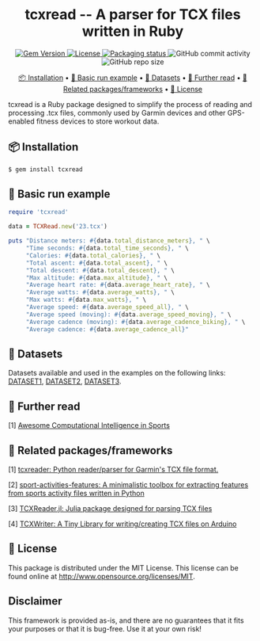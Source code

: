 <h1 align="center">
     tcxread -- A parser for TCX files written in Ruby
</h1>

<p align="center">
     <a href="https://badge.fury.io/rb/tcxread">
          <img alt="Gem Version" src="https://badge.fury.io/rb/tcxread.svg">
     </a>
     <a href="https://github.com/firefly-cpp/tcxread/blob/master/LICENSE">
          <img alt="License" src="https://img.shields.io/github/license/firefly-cpp/tcxread.svg">
     </a>
     <a href=https://repology.org/project/ruby:tcxread/versions>
          <img alt="Packaging status" src="https://repology.org/badge/tiny-repos/ruby:tcxread.svg">
     </a>
     <img alt="GitHub commit activity" src="https://img.shields.io/github/commit-activity/w/firefly-cpp/tcxread.svg">
     <img alt="GitHub repo size" src="https://img.shields.io/github/repo-size/firefly-cpp/tcxread">
</p>

<p align="center">
     <a href="#-installation">📦 Installation</a> •
     <a href="#-basic-run-example">🚀 Basic run example</a> •
     <a href="#-datasets">💾 Datasets</a> •
     <a href="#-further-read">📖 Further read</a> •
     <a href="#-related-packagesframeworks">🔗 Related packages/frameworks</a> •
     <a href="#-license">🔑 License</a>
</p>

tcxread is a Ruby package designed to simplify the process of reading and processing .tcx files, commonly used by Garmin devices and other GPS-enabled fitness devices to store workout data.

## 📦 Installation

```sh
$ gem install tcxread
```

## 🚀 Basic run example

```ruby
require 'tcxread'

data = TCXRead.new('23.tcx')

puts "Distance meters: #{data.total_distance_meters}, " \
     "Time seconds: #{data.total_time_seconds}, " \
     "Calories: #{data.total_calories}, " \
     "Total ascent: #{data.total_ascent}, " \
     "Total descent: #{data.total_descent}, " \
     "Max altitude: #{data.max_altitude}, " \
     "Average heart rate: #{data.average_heart_rate}, " \
     "Average watts: #{data.average_watts}, " \
     "Max watts: #{data.max_watts}, " \
     "Average speed: #{data.average_speed_all}, " \
     "Average speed (moving): #{data.average_speed_moving}, " \
     "Average cadence (moving): #{data.average_cadence_biking}, " \
     "Average cadence: #{data.average_cadence_all}"

```

## 💾 Datasets

Datasets available and used in the examples on the following links: [DATASET1](http://iztok-jr-fister.eu/static/publications/Sport5.zip), [DATASET2](http://iztok-jr-fister.eu/static/css/datasets/Sport.zip), [DATASET3](https://github.com/firefly-cpp/tcx-test-files).

## 📖 Further read

[1] [Awesome Computational Intelligence in Sports](https://github.com/firefly-cpp/awesome-computational-intelligence-in-sports)

## 🔗 Related packages/frameworks

[1] [tcxreader: Python reader/parser for Garmin's TCX file format.](https://github.com/alenrajsp/tcxreader)

[2] [sport-activities-features: A minimalistic toolbox for extracting features from sports activity files written in Python](https://github.com/firefly-cpp/sport-activities-features)

[3] [TCXReader.jl: Julia package designed for parsing TCX files](https://github.com/firefly-cpp/TCXReader.jl)

[4] [TCXWriter: A Tiny Library for writing/creating TCX files on Arduino](https://github.com/firefly-cpp/tcxwriter)

## 🔑 License

This package is distributed under the MIT License. This license can be found online at <http://www.opensource.org/licenses/MIT>.

## Disclaimer

This framework is provided as-is, and there are no guarantees that it fits your purposes or that it is bug-free. Use it at your own risk!
